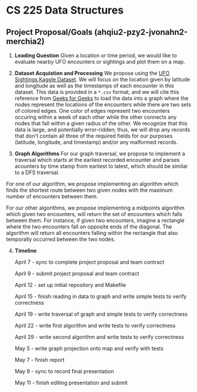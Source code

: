 # CS 225 Data Structures
## Project Proposal/Goals (ahqiu2-pzy2-jvonahn2-merchia2)

1. **Leading Question** Given a location or time period, we would like to evaluate nearby UFO encounters or sightings and plot them on a map. 

2. **Dataset Acquistion and Processing** We propose using the [UFO Sightings Kaggle Dataset](https://www.kaggle.com/NUFORC/ufo-sightings). We will focus on the location given by latitude and longitude as well as the timestamps of each encounter in this dataset. This data is provided in a `*.csv` format, and we will cite this reference from [Geeks for Geeks](https://www.geeksforgeeks.org/csv-file-management-using-c/) to load the data into a graph where the nodes represent the locations of the encounters while there are two sets of colored edges. One color of edges represent two encounters occuring within a week of each other while the other connects any nodes that fall within a given radius of the other. We recognize that this data is large, and potentially error-ridden; thus, we will drop any records that don't contain all three of the required fields for our purposes (latitude, longitude, and timestamp) and/or any malformed records.

3. **Graph Algorithms** For our graph traversal, we propose to implement a traversal which starts at the earliest recorded encounter and parses acounters by time stamp from earliest to latest, which should be similar to a DFS traversal.
   
For one of our algorithm, we propose implementing an algorithm which finds the shortest route between two given nodes with the maximum number of encounters between them.
   
For our other algorithms, we propose implementing a midpoints algorithm which given two encounters, will return the set of encounters which falls between them. For instance, if given two encounters, imagine a rectangle where the two encounters fall on opposite ends of the diagonal. The algorithm will return all encounters falling within the rectangle that also temporally occurred between the two nodes. 

4. **Timeline** 

   April 7 - sync to complete project proposal and team contract
   
   April 9 - submit project proposal and team contract
   
   April 12 - set up initial repository and Makefile
   
   April 15 - finish reading in data to graph and write simple tests to verify correctness
   
   April 19 - write traversal of graph and simple tests to verify correctness
   
   April 22 - write first algorithm and write tests to verify correctness
   
   April 29 - write second algorithm and write tests to verify correctness
   
   May 5 - write graph projection onto map and verify with tests
   
   May 7 - finish report
   
   May 9 - sync to record final presentation
   
   May 11 - finish editing presentation and submit
